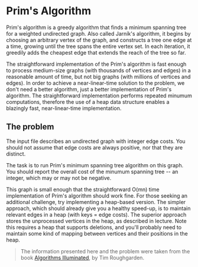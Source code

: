 # Prim's Algorithm

Prim's algorithm is a greedy algorithm that finds a minimum spanning tree for a weighted undirected graph. Also called Jarník's algorithm, it begins by choosing an arbitrary vertex of the graph, and constructs a tree one edge at a time, growing until the tree spans the entire vertex set. In each iteration, it greedily adds the cheapest edge that extends the reach of the tree so far.

The straightforward implementation of the Prim's algorithm is fast enough to process medium-size graphs (with thousands of vertices and edges) in a reasonable amount of time, but not big graphs (with millions of vertices and edges). In order to achieve a near-linear-time solution to the problem, we don't need a better algorithm, just a better implementation of Prim's algorithm. The straightforward implementation performs repeated minumum computations, therefore the use of a heap data structure enables a blazingly fast, near-linear-time implementation.

## The problem

The input file describes an undirected graph with integer edge costs. You should not assume that edge costs are always positive, nor that they are distinct.

The task is to run Prim's minimum spanning tree algorithm on this graph. You should report the overall cost of the minumum spanning tree -- an integer, which may or may not be negative.

This graph is small enough that the straightforward O(mn) time implementation of Prim's algorithm should work fine. For those seeking an additional challenge, try implementing a heap-based version. The simpler approach, which should already give you a healthy speed-up, is to maintain relevant edges in a heap (with keys = edge costs). The superior approach stores the unprocessed vertices in the heap, as described in lecture. Note this requires a heap that supports deletions, and you'll probably need to maintain some kind of mapping between vertices and their positions in the heap.

> The information presented here and the problem were taken from the book [Algorithms Illuminated](http://algorithmsilluminated.org), by Tim Roughgarden.

